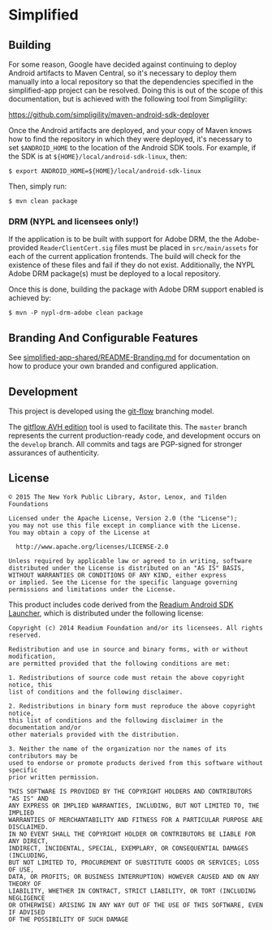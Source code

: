 Simplified
==========

## Building

For some reason, Google have decided against continuing to deploy
Android artifacts to Maven Central, so it's necessary to deploy
them manually into a local repository so that the dependencies
specified in the simplified-app project can be resolved. Doing this
is out of the scope of this documentation, but is achieved with
the following tool from Simpligility:

https://github.com/simpligility/maven-android-sdk-deployer

Once the Android artifacts are deployed, and your copy of Maven
knows how to find the repository in which they were deployed, it's
necessary to set `$ANDROID_HOME` to the location of the Android SDK
tools. For example, if the SDK is at `${HOME}/local/android-sdk-linux`,
then:

```
$ export ANDROID_HOME=${HOME}/local/android-sdk-linux
```

Then, simply run:

```
$ mvn clean package
```

### DRM (NYPL and licensees only!)

If the application is to be built with support for Adobe DRM, the
the Adobe-provided `ReaderClientCert.sig` files must be placed in
`src/main/assets` for each of the current application frontends.
The build will check for the existence of these files and fail if
they do not exist. Additionally, the NYPL Adobe DRM package(s) must
be deployed to a local repository.

Once this is done, building the package with Adobe DRM support
enabled is achieved by:

```
$ mvn -P nypl-drm-adobe clean package
```

## Branding And Configurable Features

See [simplified-app-shared/README-Branding.md](simplified-app-shared/README-Branding.md)
for documentation on how to produce your own branded and configured
application.

## Development

This project is developed using the
[git-flow](http://nvie.com/posts/a-successful-git-branching-model/)
branching model.

The [gitflow AVH edition](https://github.com/petervanderdoes/gitflow/)
tool is used to facilitate this. The `master` branch represents the
current production-ready code, and development occurs on the `develop`
branch. All commits and tags are PGP-signed for stronger assurances
of authenticity.

## License

```
© 2015 The New York Public Library, Astor, Lenox, and Tilden Foundations

Licensed under the Apache License, Version 2.0 (the "License");
you may not use this file except in compliance with the License.
You may obtain a copy of the License at

  http://www.apache.org/licenses/LICENSE-2.0

Unless required by applicable law or agreed to in writing, software
distributed under the License is distributed on an "AS IS" BASIS,
WITHOUT WARRANTIES OR CONDITIONS OF ANY KIND, either express
or implied. See the License for the specific language governing
permissions and limitations under the License.
```

This product includes code derived from the [Readium Android SDK
Launcher](https://github.com/readium/SDKLauncher-Android), which
is distributed under the following license:

```
Copyright (c) 2014 Readium Foundation and/or its licensees. All rights reserved.

Redistribution and use in source and binary forms, with or without modification,
are permitted provided that the following conditions are met:

1. Redistributions of source code must retain the above copyright notice, this
list of conditions and the following disclaimer.

2. Redistributions in binary form must reproduce the above copyright notice,
this list of conditions and the following disclaimer in the documentation and/or
other materials provided with the distribution.

3. Neither the name of the organization nor the names of its contributors may be
used to endorse or promote products derived from this software without specific
prior written permission.

THIS SOFTWARE IS PROVIDED BY THE COPYRIGHT HOLDERS AND CONTRIBUTORS "AS IS" AND
ANY EXPRESS OR IMPLIED WARRANTIES, INCLUDING, BUT NOT LIMITED TO, THE IMPLIED
WARRANTIES OF MERCHANTABILITY AND FITNESS FOR A PARTICULAR PURPOSE ARE DISCLAIMED.
IN NO EVENT SHALL THE COPYRIGHT HOLDER OR CONTRIBUTORS BE LIABLE FOR ANY DIRECT,
INDIRECT, INCIDENTAL, SPECIAL, EXEMPLARY, OR CONSEQUENTIAL DAMAGES (INCLUDING,
BUT NOT LIMITED TO, PROCUREMENT OF SUBSTITUTE GOODS OR SERVICES; LOSS OF USE,
DATA, OR PROFITS; OR BUSINESS INTERRUPTION) HOWEVER CAUSED AND ON ANY THEORY OF
LIABILITY, WHETHER IN CONTRACT, STRICT LIABILITY, OR TORT (INCLUDING NEGLIGENCE
OR OTHERWISE) ARISING IN ANY WAY OUT OF THE USE OF THIS SOFTWARE, EVEN IF ADVISED
OF THE POSSIBILITY OF SUCH DAMAGE
```
